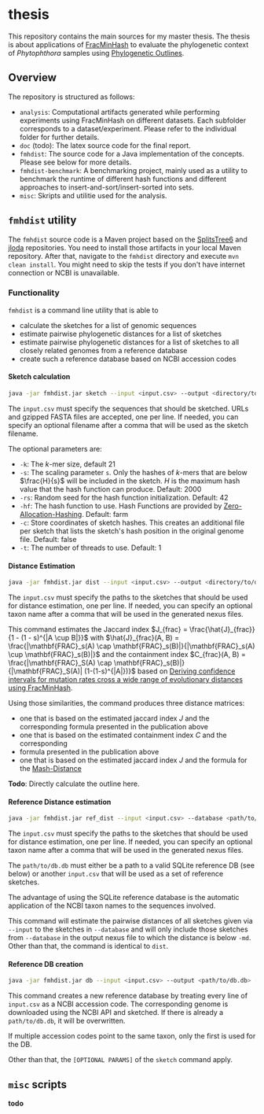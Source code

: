# thesis

This repository contains the main sources for my master thesis. The thesis is
about applications of
[FracMinHash](https://www.biorxiv.org/content/10.1101/2022.01.11.475838v2) to
evaluate the phylogenetic context of _Phytophthora_ samples using [Phylogenetic
Outlines](https://academic.oup.com/gbe/article/13/9/evab213/6370152).

## Overview
The repository is structured as follows:
- `analysis`: Computational artifacts generated while performing experiments
  using FracMinHash on different datasets. Each subfolder corresponds to a
  dataset/experiment. Please refer to the individual folder for further details.
- `doc` (todo): The latex source code for the final report.
- `fmhdist`: The source code for a Java implementation of the concepts. Please
  see below for more details.
- `fmhdist-benchmark`: A benchmarking project, mainly used as a utility to
  benchmark the runtime of different hash functions and different approaches to
  insert-and-sort/insert-sorted into sets.
- `misc`: Skripts and utilitie used for the analysis.

## `fmhdist` utility
The `fmhdist` source code is a Maven project based on the
[SplitsTree6](https://github.com/husonlab/splitstree6) and
[jloda](https://github.com/husonlab/jloda3) repositories. You need to install
those artifacts in your local Maven repository. After that, navigate to the
`fmhdist` directory and execute `mvn clean install`. You might need to skip the
tests if you don't have internet connection or NCBI is unavailable.

### Functionality
`fmhdist` is a command line utility that is able to

- calculate the sketches for a list of genomic sequences
- estimate pairwise phylogenetic distances for a list of sketches
- estimate pairwise phylogenetic distances for a list of sketches to all closely
  related genomes from a reference database
- create such a reference database based on NCBI accession codes

#### Sketch calculation
```bash
java -jar fmhdist.jar sketch --input <input.csv> --output <directory/to/sketches/> [OPTIONAL PARAMS]
```

The `input.csv` must specify the sequences that should be sketched. URLs and
gzipped FASTA files are accepted, one per line. If needed, you can specify an
optional filename after a comma that will be used as the sketch filename.

The optional parameters are:
- `-k`: The $k$-mer size, default 21
- `-s`: The scaling parameter `s`. Only the hashes of $k$-mers that are below
  $\frac{H}{s}$ will be included in the sketch. $H$ is the maximum hash value
  that the hash function can produce. Default: 2000
- `-rs`: Random seed for the hash function initialization. Default: 42
- `-hf`: The hash function to use. Hash Functions are provided by
  [Zero-Allocation-Hashing](https://github.com/OpenHFT/Zero-Allocation-Hashing). Default: farm
- `-c`: Store coordinates of sketch hashes. This creates an additional file per
  sketch that lists the sketch's hash position in the original genome file. Default: false
- `-t`: The number of threads to use. Default: 1 

#### Distance Estimation
```bash
java -jar fmhdist.jar dist --input <input.csv> --output <directory/to/distances> 
```

The `input.csv` must specify the paths to the sketches that should be used for
distance estimation, one per line. If needed, you can specify an optional taxon
name after a comma that will be used in the generated nexus files.

This command estimates the Jaccard index $J_{frac} = \frac{\hat{J}_{frac}}{1 -
(1 - s)^{|A \cup B|}}$ with $\hat{J}_{frac}(A, B) = \frac{|\mathbf{FRAC}_s(A)
\cap \mathbf{FRAC}_s(B)|}{|\mathbf{FRAC}_s(A) \cup \mathbf{FRAC}_s(B)|}$ and the
containment index $C_{frac}(A, B) = \frac{|\mathbf{FRAC}_S(A) \cap
\mathbf{FRAC}_s(B)|}{|\mathbf{FRAC}_S(A)| (1-(1-s)^{|A|})}$ based on [Deriving
confidence intervals for mutation rates cross a wide range of evolutionary
distances using FracMinHash](https://genome.cshlp.org/content/33/7/1061).

Using those similarities, the command produces three distance matrices:
- one that is based on the estimated jaccard index $J$ and the corresponding
  formula presented in the publication above
- one that is based on the estimated containment index $C$ and the corresponding
- formula presented in the publication above
- one that is based on the estimated jaccard index $J$ and the formula for the
  [Mash-Distance](https://genomebiology.biomedcentral.com/articles/10.1186/s13059-016-0997-x)

**Todo**: Directly calculate the outline here.

#### Reference Distance estimation
```bash
java -jar fmhdist.jar ref_dist --input <input.csv> --database <path/to/db.db> --output <directory/to/distances> [-md 0.4] 
```

The `input.csv` must specify the paths to the sketches that should be used for
distance estimation, one per line. If needed, you can specify an optional taxon
name after a comma that will be used in the generated nexus files.

The `path/to/db.db` must either be a path to a valid SQLite reference DB (see
below) or another `input.csv` that will be used as a set of reference sketches.

The advantage of using the SQLite reference database is the automatic
application of the NCBI taxon names to the sequences involved. 

This command will estimate the pairwise distances of all sketches given via
`--input` to the sketches in `--database` and will only include those sketches
from `--database` in the output nexus file to which the distance is below `-md`.
Other than that, the command is identical to `dist`.

#### Reference DB creation
```bash
java -jar fmhdist.jar db --input <input.csv> --output <path/to/db.db> [OPTIONAL PARAMS]
```

This command creates a new reference database by treating every line of
`input.csv` as a NCBI accession code. The corresponding genome is downloaded
using the NCBI API and sketched. If there is already a `path/to/db.db`, it will
be overwritten. 

If multiple accession codes point to the same taxon, only the first is used for
the DB.

Other than that, the `[OPTIONAL PARAMS]` of the `sketch` command apply.

## `misc` scripts
**todo**

